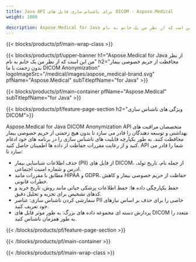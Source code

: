 ```yaml
---
title: Java API برای ناشناس سازی فایل های DICOM - Aspose.Medical
weight: 1000

description: Aspose.Medical for Java از نظر من این است که از نظر من یک خانم به نام 
---
```


{{< blocks/products/pf/main-wrap-class >}}

{{< blocks/products/pf/upper-banner h1="Aspose.Medical for Java از نظر من این است که از نظر من یک خانم به نام" h2="محافظت از حریم خصوصی بیمار بدون زحمت با ما DICOM Anonymization" logoImageSrc="/medical/images/aspose_medical-brand.svg" pfName="Aspose.Medical" subTitlepfName="for Java" >}}

{{< blocks/products/pf/main-container pfName="Aspose.Medical" subTitlepfName="for Java" >}}

{{< blocks/products/pf/feature-page-section h2="ویژگی های ناشناس سازی DICOM">}}

<p>Aspose.Medical for Java DICOM Anonymization API متخصصان مراقبت های بهداشتی و توسعه دهندگان را قادر می سازد تا بدون هیچ زحمتی از حریم خصوصی بیمار محافظت کنند. به طور یکپارچه قابلیت های ناشناس سازی را در برنامه های خود ادغام کنید و از رعایت مقررات حفاظت از داده ها اطمینان حاصل کنید. API شما را قادر می سازد تا:</p>

<ul>
<li>حذف اطلاعات شناسایی بیمار (PII) از فایل های DICOM، از جمله نام، تاریخ تولد، ادرس و شماره امنیت اجتماعی.</li>
<li>مطابق با مقررات مانند HIPAA و GDPR، حفاظت از حریم خصوصی بیمار و کاهش خطرات قانونی.</li>
<li>حفظ یکپارچگی داده ها: حفظ اطلاعات پزشکی حیاتی مانند روش، تاریخ خرید و کدهای تشخیص برای تجزیه و تحلیل دقیق.</li>
<li>سفارشی کردن ناشناس سازی: عناصر PII خاصی را برای حذف بر اساس نیازهای خود تعریف کنید.</li>
<li>پردازش دسته ای مجموعه داده های بزرگ: به طور موثر فایل های DICOM متعدد را به طور همزمان ناشناس کنید.</li>
</ul>

{{< /blocks/products/pf/feature-page-section >}}

{{< /blocks/products/pf/main-container >}}

{{< /blocks/products/pf/main-wrap-class >}}